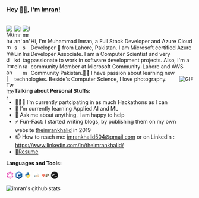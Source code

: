 ### Hey 👋🏽, I'm [Imran!](https://theimrankhalid.com/)

<br/>


<a href="https://twitter.com/theimrankhalid">
<img align="left" alt="Muhammad Imran | Twitter" width="22px" src="https://cdn.jsdelivr.net/npm/simple-icons@v3/icons/twitter.svg" />
</a>
<a href="https://www.linkedin.com/in/theimrankhalid">
<img align="left" alt="Imran's LinkdeIn" width="22px" src="https://cdn.jsdelivr.net/npm/simple-icons@v3/icons/linkedin.svg" />
</a>
<a href="https://www.instagram.com/theimrankhalid/">
<img align="left" alt="Imran's Instagram" width="22px" src="https://cdn.jsdelivr.net/npm/simple-icons@v3/icons/instagram.svg" />
</a>


<br>
<br>
Hi, I'm Muhammad Imran, a Full Stack Developer and Azure Cloud Developer 🚀 from Lahore, Pakistan. I am Microsoft certified Azure Developer Associate. I am a Computer Scientist and very passionate to work in software development projects. Also, I'm a community Member at Microsoft Community-Lahore and AWS Community Pakistan.🙍🏽‍ 
I have passion about learning new technologies. 
 Beside's Computer Science, I love photography.

<img align="right" alt="GIF" src="https://media.giphy.com/media/836HiJc7pgzy8iNXCn/giphy.gif" />

**Talking about Personal Stuffs:**

- 👨🏽‍💻 I’m currently partcipating in as much Hackathons as I can
- 🌱 I’m currently learning Applied AI and ML
- 💬 Ask me about anything, I am happy to help
- ⚡️ Fun-Fact: I started writing blogs, by publishing them on my own website [theimrankhalid](https://theimrankhalid.medium.com/) in 2019
- 📫 How to reach me: imrankhalid504@gmail.com or on LinkedIn : https://www.linkedin.com/in/theimrankhalid/
- 📝[Resume](https://drive.google.com/file/d/1ZHjxXLwvbb6ZomhLpcGIL2uZ8is5gd8G/view?usp=sharing)

**Languages and Tools:**

<code><img height="20" src="https://raw.githubusercontent.com/github/explore/5c058a388828bb5fde0bcafd4bc867b5bb3f26f3/topics/graphql/graphql.png"></code>
<code><img height="20" src="https://raw.githubusercontent.com/github/explore/80688e429a7d4ef2fca1e82350fe8e3517d3494d/topics/cpp/cpp.png"></code>
<code><img height="20" src="https://raw.githubusercontent.com/github/explore/80688e429a7d4ef2fca1e82350fe8e3517d3494d/topics/python/python.png"></code>
<code><img height="20" src="https://raw.githubusercontent.com/github/explore/80688e429a7d4ef2fca1e82350fe8e3517d3494d/topics/mysql/mysql.png"></code>
<code><img height="20" src="https://raw.githubusercontent.com/github/explore/80688e429a7d4ef2fca1e82350fe8e3517d3494d/topics/git/git.png"></code>
<code><img height="20" src="https://raw.githubusercontent.com/github/explore/80688e429a7d4ef2fca1e82350fe8e3517d3494d/topics/terminal/terminal.png"></code>

![imran's github stats](https://github-readme-stats.vercel.app/api?username=imrankhalid-tech&show_icons=true&hide_border=true)
